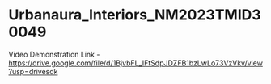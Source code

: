 # Urbanaura_Interiors_NM2023TMID30049


Video Demonstration Link - https://drive.google.com/file/d/1BjvbFL_IFtSdpJDZFB1bzLwLo73VzVkv/view?usp=drivesdk
